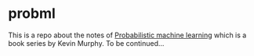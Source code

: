 # probml
This is a repo about the notes of [Probabilistic machine learning](https://github.com/probml/pml-book) which is a book series by Kevin Murphy.
To be continued...
